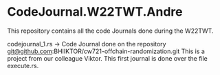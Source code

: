 # CodeJournal.W22TWT.Andre

This repository contains all the code Journals done during the W22TWT. 

codejournal_1.rs -> Code Journal done on the repository git@github.com:BHIIKTOR/cw721-offchain-randomization.git
                    This is a project from our colleague Viktor. This first journal is done over the file execute.rs.
